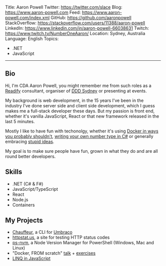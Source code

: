 Title: Aaron Powell
Twitter: https://twitter.com/slace
Blog: https://www.aaron-powell.com
Feed: https://www.aaron-powell.com/index.xml
GitHub: https://github.com/aaronpowell
StackOverflow: https://stackoverflow.com/users/11388/aaron-powell
LinkedIn: https://www.linkedin.com/in/aaron-powell-66038631
Twitch: https://www.twitch.tv/NumberOneAaron/
Location: Sydney, Australia
Language: English
Topics:
  - .NET
  - JavaScript
---
## Bio
Hi, I'm CDA Aaron Powell, you might remember me from such roles as a [Readify](https://readify.net) consultant, organiser of [DDD Sydney](https://www.dddsydney.com.au) or presenting at events.

My background is web development, in the 15 years I've been in the industry I've done server side and client side development, which I guess makes me a full-stack developer these days. But my passion is front end, whether it's vanilla JavaScript, React or that new framework released in the last 5 minutes.

Mostly I like to have fun with techonolgy, whether it's using [Docker in ways you probably shouldn't](https://www.aaron-powell.com/posts/2017-11-13-debugging-powershell-from-vscode-on-linux/), [writing your own number type in C#](https://github.com/aaronpowell/Surrealism) or generally embracing [stupid ideas](https://www.youtube.com/watch?v=3Ty08C_yYyk).

My goal is to make sure people have fun, grown in what they do and are all round better developers.

## Skills
- .NET (C# & F#)
- JavaScript/TypeScript
- React
- Node.js
- Containers

## My Projects
- [Chauffeur](https://github.com/aaronpowell/Chauffeur), a CLI for [Umbraco](https://umbraco.com)
- [httpstat.us](https://httpstat.us), a site for testing HTTP status codes
- [ps-nvm](https://github.com/aaronpowell/ps-nvm), a Node Version Manager for PowerShell (Windows, Mac and Linux)
- "Docker, FROM scratch" [talk](https://www.youtube.com/watch?v=RBnPvQQ36mA) + [exercises](https://github.com/aaronpowell/docker-from-scratch)
- [LINQ in JavaScript](https://github.com/aaronpowell/linq-in-javascript)
